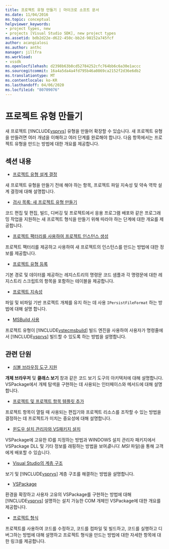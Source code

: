 ```yaml
---
title: 프로젝트 유형 만들기 | 마이크로 소프트 문서
ms.date: 11/04/2016
ms.topic: conceptual
helpviewer_keywords:
- project types, new
- projects [Visual Studio SDK], new project types
ms.assetid: bdb2d22e-d622-450c-bb2d-98152a745fcf
author: acangialosi
ms.author: anthc
manager: jillfra
ms.workload:
- vssdk
ms.openlocfilehash: d2398b63b8cd52784252cfc764bb6c6a30e1accc
ms.sourcegitcommit: 16a4a5da4a4fd795b46a0869ca2152f2d36e6db2
ms.translationtype: MT
ms.contentlocale: ko-KR
ms.lasthandoff: 04/06/2020
ms.locfileid: "80709076"
---
```

# <a name="create-project-types"></a>프로젝트 유형 만들기
새 프로젝트 [!INCLUDE[vsprvs](../../code-quality/includes/vsprvs_md.md)] 유형을 만들어 확장할 수 있습니다. 새 프로젝트 유형을 만들려면 여러 개념을 이해하고 여러 단계를 완료해야 합니다. 다음 항목에서는 프로젝트 유형을 만드는 방법에 대한 개요를 제공합니다.

## <a name="in-this-section"></a>섹션 내용
- [프로젝트 유형 설계 결정](../../extensibility/internals/project-type-design-decisions.md)

 새 프로젝트 유형을 만들기 전에 해야 하는 항목, 프로젝트 파일 지속성 및 약속 역학 설계 결정에 대해 설명합니다.

- [검사 목록: 새 프로젝트 유형 만들기](../../extensibility/internals/checklist-creating-new-project-types.md)

 코드 편집 및 편집, 빌드, 디버깅 및 프로젝트에서 응용 프로그램 배포와 같은 프로그래밍 작업을 지원하는 새 프로젝트 형식을 만들기 위해 따라야 하는 단계에 대한 개요를 제공합니다.

- [프로젝트 팩터리를 사용하여 프로젝트 인스턴스 생성](../../extensibility/internals/creating-project-instances-by-using-project-factories.md)

 프로젝트 팩터리를 제공하고 사용하여 새 프로젝트의 인스턴스를 만드는 방법에 대한 정보를 제공합니다.

- [프로젝트 유형 등록](../../extensibility/internals/registering-a-project-type.md)

 기본 경로 및 데이터를 제공하는 레지스트리의 명령문 코드 샘플과 각 명령문에 대한 레지스트리 스크립트의 항목을 포함하는 테이블을 제공합니다.

- [프로젝트 지속성](../../extensibility/internals/project-persistence.md)

 파일 및 비파일 기반 프로젝트 개체를 유지 하는 데 사용 `IPersistFileFormat` 하는 방법에 대해 설명 합니다.

- [MSBuild 사용](../../extensibility/internals/using-msbuild.md)

 프로젝트 유형이 [!INCLUDE[vstecmsbuild](../../extensibility/internals/includes/vstecmsbuild_md.md)] 빌드 엔진을 사용하여 사용자가 명령줄에서 [!INCLUDE[vsprvs](../../code-quality/includes/vsprvs_md.md)] 빌드할 수 있도록 하는 방법을 설명합니다.

## <a name="related-sections"></a>관련 단원
- [심볼 브라우징 도구 지원](../../extensibility/internals/supporting-symbol-browsing-tools.md)

 **개체 브라우저** 및 **클래스 보기** 창과 같은 코드 보기 도구의 아키텍처에 대해 설명합니다. VSPackage에서 개체 탐색을 구현하는 데 사용되는 인터페이스와 메서드에 대해 설명합니다.

- [프로젝트 및 프로젝트 항목 템플릿 추가](../../extensibility/internals/adding-project-and-project-item-templates.md)

 프로젝트 항목이 열릴 때 사용되는 편집기와 프로젝트 리소스를 조작할 수 있는 방법을 결정하는 데 프로젝트가 미치는 중요성에 대해 설명합니다.

- [윈도우 설치 관리자와 VS패키지 설치](../../extensibility/internals/installing-vspackages-with-windows-installer.md)

 VSPackage에 고유한 ID를 지정하는 방법과 WINDOWS 설치 관리자 패키지에서 VSPackage DLL 및 기타 정보를 래핑하는 방법을 보여*줍니다. MSI* 파일)을 통해 고객에게 배포할 수 있습니다.

- [Visual Studio의 계층 구조](../../extensibility/internals/hierarchies-in-visual-studio.md)

 보기 및 [!INCLUDE[vsprvs](../../code-quality/includes/vsprvs_md.md)] 계층 구조를 해결하는 방법을 설명합니다.

- [VSPackage](../../extensibility/internals/vspackages.md)

 환경을 확장하고 사용자 고유의 VSPackage를 구현하는 방법에 대해 [!INCLUDE[vsprvs](../../code-quality/includes/vsprvs_md.md)] 설명하는 설치 가능한 COM 개체인 VSPackage에 대한 개요를 제공합니다.

- [프로젝트 형식](../../extensibility/internals/project-types.md)

 프로젝트를 사용하여 코드를 수정하고, 코드를 컴파일 및 빌드하고, 코드를 실행하고 디버그하는 방법에 대해 설명하고 프로젝트 형식을 만드는 방법에 대한 자세한 항목에 대한 링크를 제공합니다.
